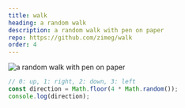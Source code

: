 ```yaml
---
title: walk
heading: a random walk
description: a random walk with pen on paper
repo: https://github.com/zimeg/walk
order: 4
---
```


![a random walk with pen on paper](/code/walk.png "the walk")

```js
// 0: up, 1: right, 2: down, 3: left
const direction = Math.floor(4 * Math.random());
console.log(direction);
```
